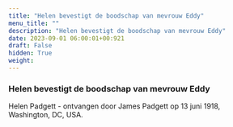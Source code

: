 ```yaml
---
title: "Helen bevestigt de boodschap van mevrouw Eddy"
menu_title: ""
description: "Helen bevestigt de boodschap van mevrouw Eddy"
date: 2023-09-01 06:00:01+00:921
draft: False
hidden: True
weight:
---
```

### Helen bevestigt de boodschap van mevrouw Eddy

Helen Padgett - ontvangen door James Padgett op 13 juni 1918, Washington, DC, USA.
